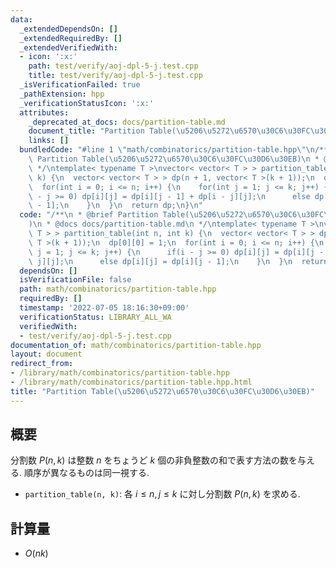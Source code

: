 ```yaml
---
data:
  _extendedDependsOn: []
  _extendedRequiredBy: []
  _extendedVerifiedWith:
  - icon: ':x:'
    path: test/verify/aoj-dpl-5-j.test.cpp
    title: test/verify/aoj-dpl-5-j.test.cpp
  _isVerificationFailed: true
  _pathExtension: hpp
  _verificationStatusIcon: ':x:'
  attributes:
    _deprecated_at_docs: docs/partition-table.md
    document_title: "Partition Table(\u5206\u5272\u6570\u30C6\u30FC\u30D6\u30EB)"
    links: []
  bundledCode: "#line 1 \"math/combinatorics/partition-table.hpp\"\n/**\n * @brief\
    \ Partition Table(\u5206\u5272\u6570\u30C6\u30FC\u30D6\u30EB)\n * @docs docs/partition-table.md\n\
    \ */\ntemplate< typename T >\nvector< vector< T > > partition_table(int n, int\
    \ k) {\n  vector< vector< T > > dp(n + 1, vector< T >(k + 1));\n  dp[0][0] = 1;\n\
    \  for(int i = 0; i <= n; i++) {\n    for(int j = 1; j <= k; j++) {\n      if(i\
    \ - j >= 0) dp[i][j] = dp[i][j - 1] + dp[i - j][j];\n      else dp[i][j] = dp[i][j\
    \ - 1];\n    }\n  }\n  return dp;\n}\n"
  code: "/**\n * @brief Partition Table(\u5206\u5272\u6570\u30C6\u30FC\u30D6\u30EB\
    )\n * @docs docs/partition-table.md\n */\ntemplate< typename T >\nvector< vector<\
    \ T > > partition_table(int n, int k) {\n  vector< vector< T > > dp(n + 1, vector<\
    \ T >(k + 1));\n  dp[0][0] = 1;\n  for(int i = 0; i <= n; i++) {\n    for(int\
    \ j = 1; j <= k; j++) {\n      if(i - j >= 0) dp[i][j] = dp[i][j - 1] + dp[i -\
    \ j][j];\n      else dp[i][j] = dp[i][j - 1];\n    }\n  }\n  return dp;\n}\n"
  dependsOn: []
  isVerificationFile: false
  path: math/combinatorics/partition-table.hpp
  requiredBy: []
  timestamp: '2022-07-05 18:16:30+09:00'
  verificationStatus: LIBRARY_ALL_WA
  verifiedWith:
  - test/verify/aoj-dpl-5-j.test.cpp
documentation_of: math/combinatorics/partition-table.hpp
layout: document
redirect_from:
- /library/math/combinatorics/partition-table.hpp
- /library/math/combinatorics/partition-table.hpp.html
title: "Partition Table(\u5206\u5272\u6570\u30C6\u30FC\u30D6\u30EB)"
---
```

## 概要

分割数 $P(n, k)$ は整数 $n$ をちょうど $k$ 個の非負整数の和で表す方法の数を与える. 順序が異なるものは同一視する.

* `partition_table(n, k)`: 各 $i \leq n, j \leq k$ に対し分割数 $P(n, k)$ を求める.

## 計算量

* $O(nk)$
